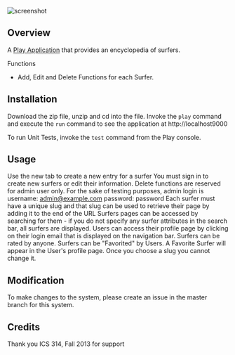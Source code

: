 ![screenshot](https://raw.github.com/andrewpw/surferpedia/3e6646498f56902510a6e65d75f84cbbb9eaefcb/public/images/Surferpedia_snap2.png)

Overview
--------

A [Play Application](http://playframework.com) that provides an encyclopedia of surfers.

Functions
- Add, Edit and Delete Functions for each Surfer.


Installation
------------

Download the zip file, unzip and cd into the file. Invoke the `play` command and execute the `run` command to see the 
application at http://localhost9000

To run Unit Tests, invoke the `test` command from the Play console.

Usage
-----

Use the new tab to create a new entry for a surfer
You must sign in  to create new surfers or edit their information.
Delete functions are reserved for admin user only.
For the sake of testing purposes, admin login is username: admin@example.com password: password
Each surfer must have a unique slug and that slug can be used to retrieve their page by adding it to the end of the URL
Surfers pages can be accessed by searching for them - if you do not specify any surfer attributes in the search bar,
all surfers are displayed.
Users can access their profile page by clicking on their login email that is displayed on the navigation bar. 
Surfers can be rated by anyone.
Surfers can be "Favorited" by Users. A Favorite Surfer will appear in the User's profile page.
Once you choose a slug you cannot change it.

Modification
------------

To make changes to the system, please create an issue in the master branch for this system.

Credits
-------

Thank you ICS 314, Fall 2013 for support